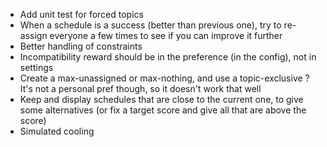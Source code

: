 - Add unit test for forced topics
- When a schedule is a success (better than previous one), try to re-assign everyone a few times to see if you can improve it further
- Better handling of constraints
- Incompatibility reward should be in the preference (in the config), not in settings
- Create a max-unassigned or max-nothing, and use a topic-exclusive ? It's not a personal pref though, so it doesn't work that well
- Keep and display schedules that are close to the current one, to give some alternatives (or fix a target score and give all that are above the score)
- Simulated cooling
